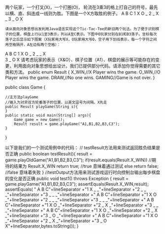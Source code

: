 两个玩家，一个打叉(X)，一个打圈(O)， 轮流在3乘3的格上打自己的符号，最先以横、直、斜连成一线则为胜。下图是一个X方取胜的例子。
  A B C
1 X O _
2 _ X _
3 _ O X

    请从面向对象思想出发利用Java语言实现这个Tic-Tac-Toe的新旧两个玩法。为了便于识别棋子的位置，棋盘上行以1至3表示，列以A至C表示。下图中O玩家分别在B1和B3落子。坐标每次落子之后显示如下图案（X玩家用大写X，O玩家用大写O，空子用下划线表示，每一个字符之间用空格隔开，A左边有两个空格）：
  A B C
1 X O _ 
2 _ _ X  
3 _ O X
    请考虑玩家的表示（X&O）、棋子位置（A1）、棋盘的展示等可能存在的变更，利用面向对象思想给出设计。我们已提供部分代码。请添加你觉得需要的其它类和方法。
public enum Result {
    X_WIN,//X Player wins the game.
    O_WIN,//O Player wins the game.
    DRAW,//No one wins.
    GAMING//Game is not over.
}

public class Game {
    
    //主方法playGame
    //输入为对弈双方轮番落子的位置，以英文逗号为间隔，X先走
    public Result playGame(String s){
    }
    public static void main(String[] args){
        Game game = new Game();
        Result result = game.playGame("A1,B1,B2,B3,C3");
    }
}

以下是我们的一个测试用例中的代码：
    // testResult方法用来测试返回胜负结果是否正确
    public boolean testResult(){
        result = game.playOldGame("A1,B1,B2,B3,C3");
        if(result.equals(Result.X_WIN)) //期待的结果为 Result.X_WIN
            return true;    //true 意味着通过测试
        else return false;   //false 意味着失败
    }
    //testOutput方法用来测试游戏运行时向控制台输出每步棋盘的变化是否正确
    public void test1() throws Exception {
        result = game.playGame("A1,B1,B2,B3,C3");
        assertEquals(Result.X_WIN,result);
        assertEquals(
                 "  A B C"+lineSeparator
                +"1 X _ _"+lineSeparator
                +"2 _ _ _"+lineSeparator
                +"3 _ _ _"+lineSeparator
                +"  A B C"+lineSeparator
                +"1 X O _"+lineSeparator
                +"2 _ _ _"+lineSeparator
                +"3 _ _ _"+lineSeparator
                +"  A B C"+lineSeparator
                +"1 X O _"+lineSeparator
                +"2 _ X _"+lineSeparator
                +"3 _ _ _"+lineSeparator
                +"  A B C"+lineSeparator
                +"1 X O _"+lineSeparator
                +"2 _ X _"+lineSeparator
                +"3 _ O _"+lineSeparator
                +"  A B C"+lineSeparator
                +"1 X O _"+lineSeparator
                +"2 _ X _"+lineSeparator
                +"3 _ O X"+lineSeparator,bytes.toString());
    }
